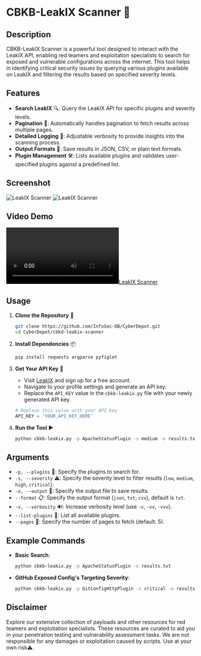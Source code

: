 
# CBKB-LeakIX Scanner 🚀

## Description

CBKB-LeakIX Scanner is a powerful tool designed to interact with the LeakIX API, enabling red teamers and exploitation specialists to search for exposed and vulnerable configurations across the internet. This tool helps in identifying critical security issues by querying various plugins available on LeakIX and filtering the results based on specified severity levels.

## Features

- **Search LeakIX** 🔍: Query the LeakIX API for specific plugins and severity levels.
- **Pagination** 📄: Automatically handles pagination to fetch results across multiple pages.
- **Detailed Logging** 📝: Adjustable verbosity to provide insights into the scanning process.
- **Output Formats** 📂: Save results in JSON, CSV, or plain text formats.
- **Plugin Management** 🛠️: Lists available plugins and validates user-specified plugins against a predefined list.

## Screenshot
![LeakIX Scanner](https://colorblindkeybangers.com/imgs/cbkb-scanner1.png)
![LeakIX Scanner](https://colorblindkeybangers.com/imgs/cbkb-scanner2.png)

## Video Demo
[![LeakIX Scanner](https://colorblindkeybangers.com/imgs/cbkb-leakixvid.mp4)](https://colorblindkeybangers.com/imgs/cbkb-leakixvid.mp4)

## Usage

1. **Clone the Repository** 🛒
    ```sh
    git clone https://github.com/InfoSec-DB/CyberDepot.git
    cd CyberDepot/cbkd-leakix-scanner
    ```

2. **Install Dependencies** 📦
    ```sh
    pip install requests argparse pyfiglet
    ```

3. **Get Your API Key** 🔑
    - Visit [LeakIX](https://leakix.net) and sign up for a free account.
    - Navigate to your profile settings and generate an API key.
    - Replace the `API_KEY` value in the `cbkb-leakix.py` file with your newly generated API key.
    ```python
    # Replace this value with your API key
    API_KEY = 'YOUR_API_KEY_HERE'
    ```

4. **Run the Tool** ▶️
    ```sh
    python cbkb-leakix.py -p ApacheStatusPlugin -s medium -o results.txt --format txt
    ```

## Arguments

- `-p, --plugins` 🎯: Specify the plugins to search for.
- `-s, --severity` ⚠️: Specify the severity level to filter results (`low`, `medium`, `high`, `critical`).
- `-o, --output` 💾: Specify the output file to save results.
- `--format` 📋: Specify the output format (`json`, `txt`, `csv`), default is `txt`.
- `-v, --verbosity` 🔊: Increase verbosity level (use `-v`, `-vv`, `-vvv`).
- `--list-plugins` 📜: List all available plugins.
- `--pages` 📑: Specify the number of pages to fetch (default: 5).

## Example Commands

- **Basic Search**:
    ```sh
    python cbkb-leakix.py -p ApacheStatusPlugin -o results.txt
    ```

- **GitHub Exposed Config's Targeting Severity**:
    ```sh
    python cbkb-leakix.py -p GitConfigHttpPlugin -s critical -o results.txt -vv
    ```

## Disclaimer

Explore our extensive collection of payloads and other resources for red teamers and exploitation specialists. These resources are curated to aid you in your penetration testing and vulnerability assessment tasks. We are not responsible for any damages or exploitation caused by scripts. Use at your own risk⚠️.
